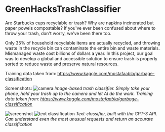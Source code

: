 # GreenHacksTrashClassifier

Are Starbucks cups recyclable or trash? Why are napkins incinerated but paper powels compostable? If you've ever been confused about where to throw your trash, don't worry, we've been there too. 

Only 35% of household recyclable items are actually recycled, and throwing waste in the recycle bin can contaminate the entire bin and waste materials. Mismanaged waste cost billions of dollars a year. In this project, our goal was to develop a global and accessible solution to ensure trash is properly sorted to reduce waste and preserve natural resources.

Training data taken from: https://www.kaggle.com/mostafaabla/garbage-classification

Screenshots:
![camera](https://user-images.githubusercontent.com/30844989/139521531-c184efa3-4059-4862-b49b-a9a95e4ebd16.PNG)
*Image-based trash classifier. Simply take your phone, hold your trash up to the camera and let AI do the work.*
*Training data taken from: https://www.kaggle.com/mostafaabla/garbage-classification*

![screenshot](https://user-images.githubusercontent.com/30844989/139521542-142c658e-b210-42f3-81bb-298658c3f333.PNG)
![text classification](https://user-images.githubusercontent.com/30844989/139521536-8d5fabd3-6b52-4f92-8041-1d8fffcb04b5.PNG)
*Text-classifier, built with the GPT-3 API. Can understand even the most unusual requests and return an accurate classification*
